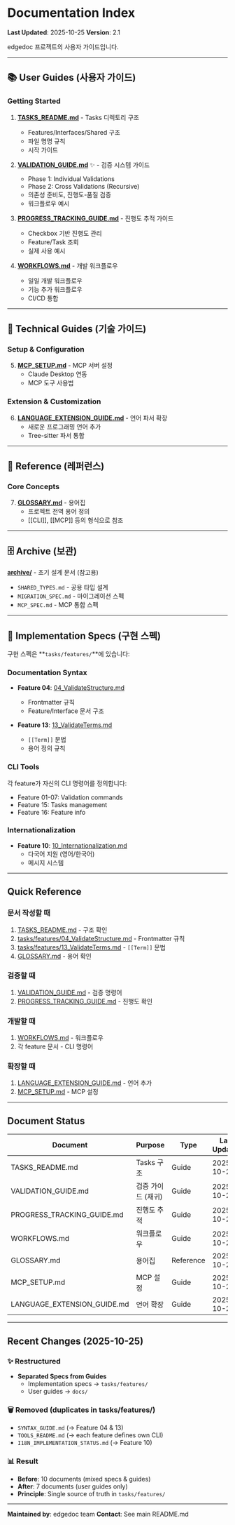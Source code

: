 # Documentation Index

**Last Updated**: 2025-10-25
**Version**: 2.1

edgedoc 프로젝트의 사용자 가이드입니다.

---

## 📚 User Guides (사용자 가이드)

### Getting Started

1. **[TASKS_README.md](TASKS_README.md)** - Tasks 디렉토리 구조
   - Features/Interfaces/Shared 구조
   - 파일 명명 규칙
   - 시작 가이드

2. **[VALIDATION_GUIDE.md](VALIDATION_GUIDE.md)** ✨ - 검증 시스템 가이드
   - Phase 1: Individual Validations
   - Phase 2: Cross Validations (Recursive)
   - 의존성 준비도, 진행도-품질 검증
   - 워크플로우 예시

3. **[PROGRESS_TRACKING_GUIDE.md](PROGRESS_TRACKING_GUIDE.md)** - 진행도 추적 가이드
   - Checkbox 기반 진행도 관리
   - Feature/Task 조회
   - 실제 사용 예시

4. **[WORKFLOWS.md](WORKFLOWS.md)** - 개발 워크플로우
   - 일일 개발 워크플로우
   - 기능 추가 워크플로우
   - CI/CD 통합

---

## 🔧 Technical Guides (기술 가이드)

### Setup & Configuration

5. **[MCP_SETUP.md](MCP_SETUP.md)** - MCP 서버 설정
   - Claude Desktop 연동
   - MCP 도구 사용법

### Extension & Customization

6. **[LANGUAGE_EXTENSION_GUIDE.md](LANGUAGE_EXTENSION_GUIDE.md)** - 언어 파서 확장
   - 새로운 프로그래밍 언어 추가
   - Tree-sitter 파서 통합

---

## 📖 Reference (레퍼런스)

### Core Concepts

7. **[GLOSSARY.md](GLOSSARY.md)** - 용어집
   - 프로젝트 전역 용어 정의
   - [[CLI]], [[MCP]] 등의 형식으로 참조

---

## 🗄️ Archive (보관)

**[archive/](archive/)** - 초기 설계 문서 (참고용)
- `SHARED_TYPES.md` - 공용 타입 설계
- `MIGRATION_SPEC.md` - 마이그레이션 스펙
- `MCP_SPEC.md` - MCP 통합 스펙

---

## 📝 Implementation Specs (구현 스펙)

구현 스펙은 **`tasks/features/`**에 있습니다:

### Documentation Syntax
- **Feature 04**: [04_ValidateStructure.md](../tasks/features/04_ValidateStructure.md)
  - Frontmatter 규칙
  - Feature/Interface 문서 구조

- **Feature 13**: [13_ValidateTerms.md](../tasks/features/13_ValidateTerms.md)
  - `[[Term]]` 문법
  - 용어 정의 규칙

### CLI Tools
각 feature가 자신의 CLI 명령어를 정의합니다:
- Feature 01-07: Validation commands
- Feature 15: Tasks management
- Feature 16: Feature info

### Internationalization
- **Feature 10**: [10_Internationalization.md](../tasks/features/10_Internationalization.md)
  - 다국어 지원 (영어/한국어)
  - 메시지 시스템

---

## Quick Reference

### 문서 작성할 때
1. [TASKS_README.md](TASKS_README.md) - 구조 확인
2. [tasks/features/04_ValidateStructure.md](../tasks/features/04_ValidateStructure.md) - Frontmatter 규칙
3. [tasks/features/13_ValidateTerms.md](../tasks/features/13_ValidateTerms.md) - `[[Term]]` 문법
4. [GLOSSARY.md](GLOSSARY.md) - 용어 확인

### 검증할 때
1. [VALIDATION_GUIDE.md](VALIDATION_GUIDE.md) - 검증 명령어
2. [PROGRESS_TRACKING_GUIDE.md](PROGRESS_TRACKING_GUIDE.md) - 진행도 확인

### 개발할 때
1. [WORKFLOWS.md](WORKFLOWS.md) - 워크플로우
2. 각 feature 문서 - CLI 명령어

### 확장할 때
1. [LANGUAGE_EXTENSION_GUIDE.md](LANGUAGE_EXTENSION_GUIDE.md) - 언어 추가
2. [MCP_SETUP.md](MCP_SETUP.md) - MCP 설정

---

## Document Status

| Document | Purpose | Type | Last Updated |
|----------|---------|------|--------------|
| TASKS_README.md | Tasks 구조 | Guide | 2025-10-24 |
| VALIDATION_GUIDE.md | 검증 가이드 (재귀) | Guide | 2025-10-25 |
| PROGRESS_TRACKING_GUIDE.md | 진행도 추적 | Guide | 2025-10-25 |
| WORKFLOWS.md | 워크플로우 | Guide | 2025-10-24 |
| GLOSSARY.md | 용어집 | Reference | 2025-10-24 |
| MCP_SETUP.md | MCP 설정 | Guide | 2025-10-24 |
| LANGUAGE_EXTENSION_GUIDE.md | 언어 확장 | Guide | 2025-10-24 |

---

## Recent Changes (2025-10-25)

### ✨ Restructured
- **Separated Specs from Guides**
  - Implementation specs → `tasks/features/`
  - User guides → `docs/`

### 🗑️ Removed (duplicates in tasks/features/)
- `SYNTAX_GUIDE.md` (→ Feature 04 & 13)
- `TOOLS_README.md` (→ each feature defines own CLI)
- `I18N_IMPLEMENTATION_STATUS.md` (→ Feature 10)

### 📊 Result
- **Before**: 10 documents (mixed specs & guides)
- **After**: 7 documents (user guides only)
- **Principle**: Single source of truth in `tasks/features/`

---

**Maintained by**: edgedoc team
**Contact**: See main README.md
